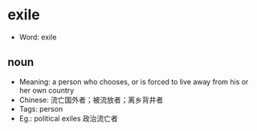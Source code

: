 # exile

- Word: exile

## noun

- Meaning: a person who chooses, or is forced to live away from his or her own country
- Chinese: 流亡国外者；被流放者；离乡背井者
- Tags: person
- Eg.: political exiles 政治流亡者

